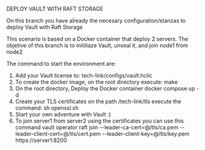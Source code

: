 DEPLOY VAULT WITH RAFT STORAGE

On this branch you have already the necesary configuration/stanzas to deploy Vault with Raft Storage

This scenario is based on a Docker container that deploy 2 servers.
The objetive of this branch is to initiliaze Vault, unseal it, and join node1 from node2

The command to start the environment are:

1. Add your Vault license to:
tech-link/configs/vault.hclic 
2. To  create the docker image, on the root directory execute:
make 
3. On the root directory, Deploy the Docker container
docker compose up -d
4. Create your TLS certificates
on the path /tech-link/tls execute the command:
sh openssl.sh
5. Start your own adventure with Vault :)
6. To join server1 from server2 using the certificates you can use this command
vault operator raft join --leader-ca-cert=@/tls/ca.pem --leader-client-cert=@/tls/cert.pem --leader-client-key=@/tls/key.pem https://server1:8200